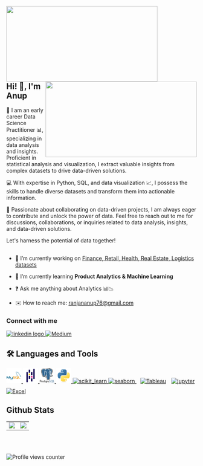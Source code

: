 



<p align="center">
      <img src="https://media.tenor.com/ATdbskpVbCwAAAAd/man-data.gif" width="400" height="200" align="left">
      <img src="https://github.com/anupr-cloud/anupr-cloud/assets/55731192/c33d25b2-5f9c-4f2c-b6e2-d97c1cca88a2/date-every" width="400" height="200" align="right">
</p>

### 
<br>
<br>
<br>
<br>
<br>
<br>
<br>
<br>
<br>




## Hi! 👋, I'm Anup  
  



<!-- ### Glad to see you here!   -->

<!-- I'm a data analyst skilled in extracting insights from complex datasets, driving data-driven decisions. Proficient in statistical analysis and visualization, I uncover patterns and trends. 
 -->
<!--  I am an early career Data Science Practitioner 📈, specializing in data analysis and insights. Proficient in statistical analysis and visualization, I extract valuable insights from complex datasets to drive data-driven solutions. -->


🔆 I am an early career Data Science Practitioner 📊, specializing in data analysis and insights. Proficient in statistical analysis and visualization, I extract valuable insights from complex datasets to drive data-driven solutions.

💻 With expertise in Python, SQL, and data visualization  📈, I possess the skills to handle diverse datasets and transform them into actionable information.

🚀 Passionate about collaborating on data-driven projects, I am always eager to contribute and unlock the power of data. Feel free to reach out to me for discussions, collaborations, or inquiries related to data analysis, insights, and data-driven solutions.

Let's harness the potential of data together!


<!--  
Experienced in handling large datasets, I leverage emerging technologies for enhanced analytics. From data cleansing to predictive modeling, I make data accessible for informed decision-making, unlocking its potential.   -->



##
<tr><td valign="top" width="50%">

- 🔭 I’m currently working on [Finance, Retail, Health, Real Estate, Logistics datasets](https://github.com/anupr-cloud/Projects)   
  

- 🌱 I’m currently learning **Product Analytics & Machine Learning**
  

- ❓ Ask me anything about Analytics 📊📉  
  

- ✉️ How to reach me: ranjananup76@gmail.com  


</td><td valign="top" width="50%">



</td></tr>



### Connect with me

<div align="left">
  <a href="https://www.linkedin.com/in/anupranjans/" target="_blank">
    <img src="https://raw.githubusercontent.com/maurodesouza/profile-readme-generator/master/src/assets/icons/social/linkedin/default.svg" width="52" height="40" alt="linkedin logo"  />
  </a>
<a href="https://medium.com/@anupranjan76" target="_blank">
      <img src="https://img.icons8.com/?size=512&id=GlEHSV1RF10y&format=png" alt="Medium" height="50" width="52"/>
</a>
</div>

###


## 🛠 Languages and Tools  

<p align="left"> <a href="https://www.mysql.com/" target="_blank" rel="noreferrer"> <img src="https://raw.githubusercontent.com/devicons/devicon/master/icons/mysql/mysql-original-wordmark.svg" alt="mysql" width="40" height="40"/> </a> <a href="https://pandas.pydata.org/" target="_blank" rel="noreferrer"> <img src="https://raw.githubusercontent.com/devicons/devicon/2ae2a900d2f041da66e950e4d48052658d850630/icons/pandas/pandas-original.svg" alt="pandas" width="40" height="40"/> </a> <a href="https://www.postgresql.org" target="_blank" rel="noreferrer"> <img src="https://raw.githubusercontent.com/devicons/devicon/master/icons/postgresql/postgresql-original-wordmark.svg" alt="postgresql" width="40" height="40"/> </a> <a href="https://www.python.org" target="_blank" rel="noreferrer"> <img src="https://raw.githubusercontent.com/devicons/devicon/master/icons/python/python-original.svg" alt="python" width="40" height="40"/> </a> <a href="https://scikit-learn.org/" target="_blank" rel="noreferrer"> <img src="https://upload.wikimedia.org/wikipedia/commons/0/05/Scikit_learn_logo_small.svg" alt="scikit_learn" width="40" height="40"/> </a> <a href="https://seaborn.pydata.org/" target="_blank" rel="noreferrer"> <img src="https://seaborn.pydata.org/_images/logo-mark-lightbg.svg" alt="seaborn" width="40" height="40"/> </a> 
 <a href="https://www.tableau.com/" target="_blank"><img style="margin: 10px" src="https://profilinator.rishav.dev/skills-assets/tableau.svg" alt="Tableau" height="50" /></a>  
<a href="https://jupyter.org/" target="_blank"><img src='https://cdn.jsdelivr.net/npm/simple-icons@3.0.1/icons/jupyter.svg' alt='jupyter' height='40'/></a>
<a href="https://www.microsoft.com/en-in/microsoft-365/excel" target="_blank"><img src='https://img.icons8.com/?size=512&id=11566&format=png' alt='Excel' height='40'/></a>
</p>
  



## Github Stats  
<table><tr><td valign="top" width="50%">

<img src="https://github-readme-stats.vercel.app/api?username=anupr-cloud&show_icons=true&count_private=true&hide_border=true" align="left" style="width: 100%" />

</td><td valign="top" width="50%">

<img src="https://github-readme-stats.vercel.app/api/top-langs/?username=anupr-cloud&hide_border=true&layout=compact" align="left" style="width: 100%" />

</td></tr></table>  

<br/>  

  

<br/>  

![Profile views counter](https://komarev.com/ghpvc/?username=anupr-cloud&&style=flat-square)  
  

<br/>  


<br />












